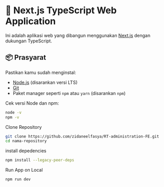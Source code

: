 # 🚀 Next.js TypeScript Web Application

Ini adalah aplikasi web yang dibangun menggunakan [Next.js](https://nextjs.org/) dengan dukungan TypeScript.

## 📦 Prasyarat

Pastikan kamu sudah menginstal:

- [Node.js](https://nodejs.org/) (disarankan versi LTS)
- [Git](https://git-scm.com/)
- Paket manager seperti `npm` atau `yarn` (disarankan `npm`)

Cek versi Node dan npm:

```bash
node -v
npm -v
```

Clone Repository
```bash
git clone https://github.com/zidaneelfasya/RT-administration-FE.git
cd nama-repository
```

install depedencies
```bash
npm install --legacy-peer-deps
```

Run App on Local
```bash
npm run dev
```
